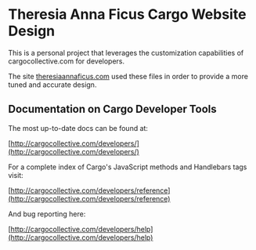 # Theresia Anna Ficus Cargo Website Design
This is a personal project that leverages the customization capabilities of cargocollective.com for developers.

The site [theresiaannaficus.com](http://theresiaannaficus.com/) used these files in order to provide a more tuned and accurate design.

## Documentation on Cargo Developer Tools

The most up-to-date docs can be found at:

[http://cargocollective.com/developers/](http://cargocollective.com/developers/)

For a complete index of Cargo's JavaScript methods and Handlebars tags visit:

[http://cargocollective.com/developers/reference](http://cargocollective.com/developers/reference)

And bug reporting here:

[http://cargocollective.com/developers/help](http://cargocollective.com/developers/help)
